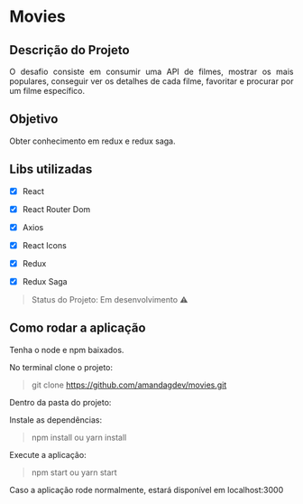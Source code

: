 # Movies

## Descrição do Projeto

<p align="justify">O desafio consiste em consumir uma API de filmes, mostrar os mais populares, conseguir ver os detalhes de cada filme, favoritar e procurar por um filme específico. </p>

## Objetivo

<p align="justify">Obter conhecimento em redux e redux saga.</p>

## Libs utilizadas 
- [X] React 
- [X] React Router Dom
- [X] Axios
- [X] React Icons
- [X] Redux
- [X] Redux Saga


> Status do Projeto: Em desenvolvimento :warning:


## Como rodar a aplicação

Tenha o node e npm baixados.

No terminal clone o projeto:
> git clone https://github.com/amandagdev/movies.git

Dentro da pasta do projeto:

Instale as dependências:
> npm install ou yarn install

Execute a aplicação:
> npm start ou yarn start

Caso a aplicação rode normalmente, estará disponível em localhost:3000






